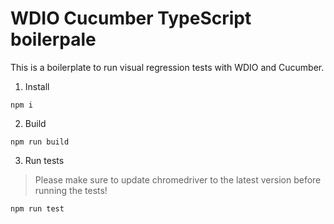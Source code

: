 # WDIO Cucumber TypeScript boilerpale

This is a boilerplate to run visual regression tests with WDIO and Cucumber.


1. Install
```
npm i
```
2. Build
```
npm run build
```
3. Run tests
> Please make sure to update chromedriver to the latest version before running the tests!
```
npm run test
```
